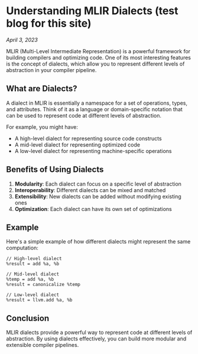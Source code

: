 # Understanding MLIR Dialects (test blog for this site)

*April 3, 2023*

MLIR (Multi-Level Intermediate Representation) is a powerful framework for building compilers and optimizing code. One of its most interesting features is the concept of dialects, which allow you to represent different levels of abstraction in your compiler pipeline.

## What are Dialects?

A dialect in MLIR is essentially a namespace for a set of operations, types, and attributes. Think of it as a language or domain-specific notation that can be used to represent code at different levels of abstraction.

For example, you might have:
- A high-level dialect for representing source code constructs
- A mid-level dialect for representing optimized code
- A low-level dialect for representing machine-specific operations

## Benefits of Using Dialects

1. **Modularity**: Each dialect can focus on a specific level of abstraction
2. **Interoperability**: Different dialects can be mixed and matched
3. **Extensibility**: New dialects can be added without modifying existing ones
4. **Optimization**: Each dialect can have its own set of optimizations

## Example

Here's a simple example of how different dialects might represent the same computation:

```mlir
// High-level dialect
%result = add %a, %b

// Mid-level dialect
%temp = add %a, %b
%result = canonicalize %temp

// Low-level dialect
%result = llvm.add %a, %b
```

## Conclusion

MLIR dialects provide a powerful way to represent code at different levels of abstraction. By using dialects effectively, you can build more modular and extensible compiler pipelines. 